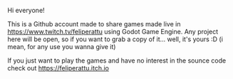 Hi everyone! 
 
 This is a Github account made to share games made live in https://www.twitch.tv/feliperattu using Godot Game Engine. Any project here will be open, so if you want to grab a copy of it... well, it's yours :D  (i mean, for any use you wanna give it)
 
 
If you just want to play the games and have no interest in the sounce code check out https://feliperattu.itch.io
